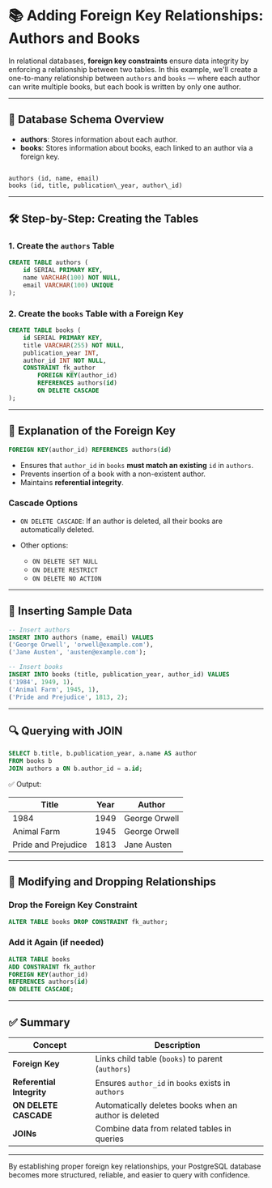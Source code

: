 
# 📚 Adding Foreign Key Relationships: Authors and Books

In relational databases, **foreign key constraints** ensure data integrity by enforcing a relationship between two tables. In this example, we'll create a one-to-many relationship between `authors` and `books` — where each author can write multiple books, but each book is written by only one author.

---

## 🧱 Database Schema Overview

- **authors**: Stores information about each author.
- **books**: Stores information about books, each linked to an author via a foreign key.

```

authors (id, name, email)
books (id, title, publication\_year, author\_id)

````

---

## 🛠️ Step-by-Step: Creating the Tables

### 1. Create the `authors` Table

```sql
CREATE TABLE authors (
    id SERIAL PRIMARY KEY,
    name VARCHAR(100) NOT NULL,
    email VARCHAR(100) UNIQUE
);
````

### 2. Create the `books` Table with a Foreign Key

```sql
CREATE TABLE books (
    id SERIAL PRIMARY KEY,
    title VARCHAR(255) NOT NULL,
    publication_year INT,
    author_id INT NOT NULL,
    CONSTRAINT fk_author
        FOREIGN KEY(author_id)
        REFERENCES authors(id)
        ON DELETE CASCADE
);
```

---

## 🔗 Explanation of the Foreign Key

```sql
FOREIGN KEY(author_id) REFERENCES authors(id)
```

* Ensures that `author_id` in `books` **must match an existing** `id` in `authors`.
* Prevents insertion of a book with a non-existent author.
* Maintains **referential integrity**.

### Cascade Options

* `ON DELETE CASCADE`: If an author is deleted, all their books are automatically deleted.
* Other options:

  * `ON DELETE SET NULL`
  * `ON DELETE RESTRICT`
  * `ON DELETE NO ACTION`

---

## 🧪 Inserting Sample Data

```sql
-- Insert authors
INSERT INTO authors (name, email) VALUES
('George Orwell', 'orwell@example.com'),
('Jane Austen', 'austen@example.com');

-- Insert books
INSERT INTO books (title, publication_year, author_id) VALUES
('1984', 1949, 1),
('Animal Farm', 1945, 1),
('Pride and Prejudice', 1813, 2);
```

---

## 🔍 Querying with JOIN

```sql
SELECT b.title, b.publication_year, a.name AS author
FROM books b
JOIN authors a ON b.author_id = a.id;
```

✅ Output:

| Title               | Year | Author        |
| ------------------- | ---- | ------------- |
| 1984                | 1949 | George Orwell |
| Animal Farm         | 1945 | George Orwell |
| Pride and Prejudice | 1813 | Jane Austen   |

---

## 🧹 Modifying and Dropping Relationships

### Drop the Foreign Key Constraint

```sql
ALTER TABLE books DROP CONSTRAINT fk_author;
```

### Add it Again (if needed)

```sql
ALTER TABLE books
ADD CONSTRAINT fk_author
FOREIGN KEY(author_id)
REFERENCES authors(id)
ON DELETE CASCADE;
```

---

## ✅ Summary

| Concept                   | Description                                           |
| ------------------------- | ----------------------------------------------------- |
| **Foreign Key**           | Links child table (`books`) to parent (`authors`)     |
| **Referential Integrity** | Ensures `author_id` in `books` exists in `authors`    |
| **ON DELETE CASCADE**     | Automatically deletes books when an author is deleted |
| **JOINs**                 | Combine data from related tables in queries           |

---

By establishing proper foreign key relationships, your PostgreSQL database becomes more structured, reliable, and easier to query with confidence.
